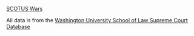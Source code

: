 [SCOTUS Wars](https://scotuswars.gilslotd.com)

All data is from the [Washington University School of Law Supreme Court Database](http://scdb.wustl.edu/)
